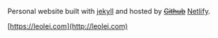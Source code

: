 Personal website built with [jekyll](https://jekyllrb.com/) and hosted by ~~[Github](https://github.com)~~ [Netlify](https://www.netlify.com/).

[https://leolei.com](http://leolei.com)
